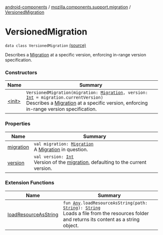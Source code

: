 [android-components](../../index.md) / [mozilla.components.support.migration](../index.md) / [VersionedMigration](./index.md)

# VersionedMigration

`data class VersionedMigration` [(source)](https://github.com/mozilla-mobile/android-components/blob/master/components/support/migration/src/main/java/mozilla/components/support/migration/FennecMigrator.kt#L71)

Describes a [Migration](../-migration/index.md) at a specific version, enforcing in-range version specification.

### Constructors

| Name | Summary |
|---|---|
| [&lt;init&gt;](-init-.md) | `VersionedMigration(migration: `[`Migration`](../-migration/index.md)`, version: `[`Int`](https://kotlinlang.org/api/latest/jvm/stdlib/kotlin/-int/index.html)` = migration.currentVersion)`<br>Describes a [Migration](../-migration/index.md) at a specific version, enforcing in-range version specification. |

### Properties

| Name | Summary |
|---|---|
| [migration](migration.md) | `val migration: `[`Migration`](../-migration/index.md)<br>A [Migration](../-migration/index.md) in question. |
| [version](version.md) | `val version: `[`Int`](https://kotlinlang.org/api/latest/jvm/stdlib/kotlin/-int/index.html)<br>Version of the [migration](migration.md), defaulting to the current version. |

### Extension Functions

| Name | Summary |
|---|---|
| [loadResourceAsString](../../mozilla.components.support.test.file/kotlin.-any/load-resource-as-string.md) | `fun `[`Any`](https://kotlinlang.org/api/latest/jvm/stdlib/kotlin/-any/index.html)`.loadResourceAsString(path: `[`String`](https://kotlinlang.org/api/latest/jvm/stdlib/kotlin/-string/index.html)`): `[`String`](https://kotlinlang.org/api/latest/jvm/stdlib/kotlin/-string/index.html)<br>Loads a file from the resources folder and returns its content as a string object. |
